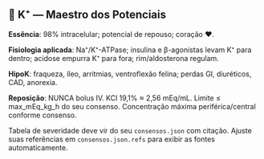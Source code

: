 ## 💜 K⁺ — Maestro dos Potenciais

**Essência**: 98% intracelular; potencial de repouso; coração ❤️.

**Fisiologia aplicada**: Na⁺/K⁺-ATPase; insulina e β-agonistas levam K⁺ para dentro; acidose empurra K⁺ para fora; rim/aldosterona regulam.

**HipoK**: fraqueza, íleo, arritmias, ventroflexão felina; perdas GI, diuréticos, CAD, anorexia.

**Reposição**: NUNCA bolus IV. KCl 19,1% ≈ 2,56 mEq/mL. Limite ≤ max_mEq_kg_h do seu consenso. Concentração máxima periférica/central conforme consenso.

Tabela de severidade deve vir do seu `consensos.json` com citação. Ajuste suas referências em `consensos.json.refs` para exibir as fontes automaticamente.


